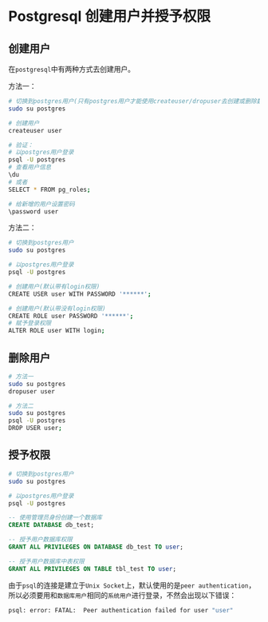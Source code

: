 # Postgresql 创建用户并授予权限

## 创建用户

在`postgresql`中有两种方式去创建用户。

方法一：

```bash
# 切换到postgres用户(只有postgres用户才能使用createuser/dropuser去创建或删除数据库中的用户)
sudo su postgres

# 创建用户
createuser user

# 验证：
# 以postgres用户登录
psql -U postgres
# 查看用户信息
\du
# 或者
SELECT * FROM pg_roles;

# 给新增的用户设置密码
\password user

```

方法二：

```bash
# 切换到postgres用户
sudo su postgres

# 以postgres用户登录
psql -U postgres

# 创建用户(默认带有login权限)
CREATE USER user WITH PASSWORD '******';

# 创建用户(默认带没有login权限)
CREATE ROLE user PASSWORD '******';
# 赋予登录权限
ALTER ROLE user WITH login;
```

## 删除用户

```bash
# 方法一
sudo su postgres
dropuser user

# 方法二
sudo su postgres
psql -U postgres
DROP USER user;
```

## 授予权限

```bash
# 切换到postgres用户
sudo su postgres

# 以postgres用户登录
psql -U postgres
```

```sql
-- 使用管理员身份创建一个数据库
CREATE DATABASE db_test;

-- 授予用户数据库权限
GRANT ALL PRIVILEGES ON DATABASE db_test TO user;

-- 授予用户数据库中表权限
GRANT ALL PRIVILEGES ON TABLE tbl_test TO user;
```

由于`psql`的连接是建立于`Unix Socket`上，默认使用的是`peer authentication`，所以必须要用和`数据库用户`相同的`系统用户`进行登录，不然会出现以下错误：

```bash
psql: error: FATAL:  Peer authentication failed for user "user"
```
